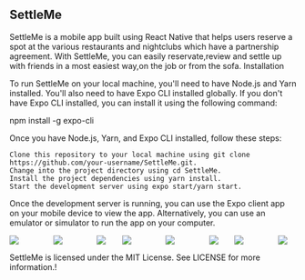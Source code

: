 

<h2>SettleMe</h2>

SettleMe is a mobile app built using React Native that helps users reserve a spot at the various restaurants and nightclubs which have a partnership agreement. With SettleMe, you can easily reservate,review and settle up with friends in a most easiest way,on the job or from the sofa.
Installation

To run SettleMe on your local machine, you'll need to have Node.js and Yarn installed. You'll also need to have Expo CLI installed globally. If you don't have Expo CLI installed, you can install it using the following command:

npm install -g expo-cli

Once you have Node.js, Yarn, and Expo CLI installed, follow these steps:

    Clone this repository to your local machine using git clone https://github.com/your-username/SettleMe.git.
    Change into the project directory using cd SettleMe.
    Install the project dependencies using yarn install.
    Start the development server using expo start/yarn start.

Once the development server is running, you can use the Expo client app on your mobile device to view the app. Alternatively, you can use an emulator or simulator to run the app on your computer.

<div style="display: flex; flex-direction: row; justify-content: space-between;">
<img src="https://user-images.githubusercontent.com/34796503/232227851-93663197-3e3b-414a-8436-7f2ead48b64e.jpeg" style="margin-right: 1rem;">
<img src="https://user-images.githubusercontent.com/34796503/232227849-2ea10636-76f2-4288-b976-d999a15a80e2.jpeg" style="margin: 0 1rem;">
<img src="https://user-images.githubusercontent.com/34796503/232227854-a1efea69-7ba6-45c3-b3cb-f2e6105b51ed.jpeg" style="margin-left: 1rem;">
<img src="https://user-images.githubusercontent.com/34796503/232227841-e7f62ff4-49a7-4635-b06d-6d6b742223b1.jpeg" style="margin-right: 1rem;">
<img src="https://user-images.githubusercontent.com/34796503/232227844-5b8e829e-71a5-4971-9d3d-9d5e01abfcac.jpeg" style="margin: 0 1rem;">
<img src="https://user-images.githubusercontent.com/34796503/232227847-8c1126a5-8f3e-45f5-880b-a301b98f4a67.jpeg" style="margin-left: 1rem;">
<img src="https://user-images.githubusercontent.com/34796503/232227859-2422031a-33c7-43fc-a4a8-c70018153d33.jpeg" style="margin-right: 1rem;">
<img src="https://user-images.githubusercontent.com/34796503/232227835-2e885f4e-a7bb-47fb-b55d-187e591f56bf.jpeg" style="margin: 0 1rem;">


 
</div>






SettleMe is licensed under the MIT License. See LICENSE for more information.!





